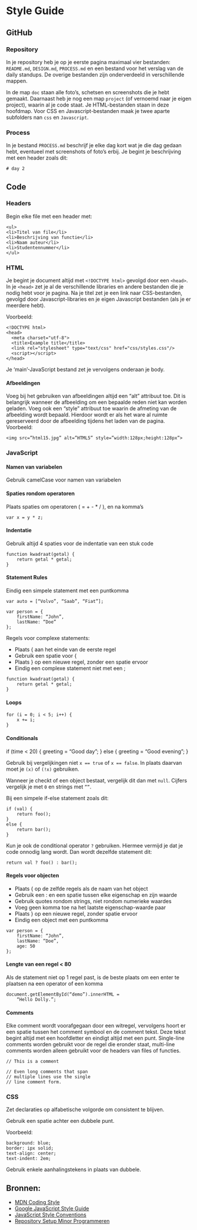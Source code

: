 # Style Guide

## GitHub
### Repository  

In je repository heb je op je eerste pagina maximaal vier bestanden: `README.md`, `DESIGN.md`, `PROCESS.md` en een bestand voor het verslag van de daily standups. De overige bestanden zijn onderverdeeld in verschillende mappen.

In de map `doc` staan alle foto’s, schetsen en screenshots die je hebt gemaakt. Daarnaast heb je nog een map `project` (of vernoemd naar je eigen project), waarin al je code staat. Je HTML-bestanden staan in deze hoofdmap. Voor CSS en Javascript-bestanden maak je twee aparte subfolders nan `css` en `Javascript`.

### Process  
In je bestand `PROCESS.md` beschrijf je elke dag kort wat je die dag gedaan hebt, eventueel met screenshots of foto’s erbij. Je begint je beschrijving met een header zoals dit:

```
# day 2
```

## Code
### Headers
Begin elke file met een header met:

```
<ul>
<li>Titel van file</li>
<li>Beschrijving van functie</li>
<li>Naam auteur</li>
<li>Studentennummer</li>
</ul>
```

### HTML
Je begint je document altijd met `<!DOCTYPE html>` gevolgd door een `<head>`. In je `<head>` zet je al de verschillende libraries en andere bestanden die je nodig hebt voor je pagina. Na je titel zet je een link naar CSS-bestanden, gevolgd door Javascript-libraries en je eigen Javascript bestanden (als je er meerdere hebt).  

Voorbeeld:

```
<!DOCTYPE html>
<head>
  <meta charset="utf-8">
  <title>Example title</title>
  <link rel="stylesheet" type="text/css" href="css/styles.css"/>
  <script></script>
</head>
```

Je ‘main’-JavaScript bestand zet je vervolgens onderaan je body.

#### Afbeeldingen
Voeg bij het gebruiken van afbeeldingen altijd een “alt” attribuut toe. Dit is belangrijk wanneer de afbeelding om een bepaalde reden niet kan worden geladen. Voeg ook een “style” attribuut toe waarin de afmeting van de afbeelding wordt bepaald. Hierdoor wordt er als het ware al ruimte gereserveerd door de afbeelding tijdens het laden van de pagina.
Voorbeeld:
```
<img src=”html15.jpg” alt=”HTML5” style=”width:128px;height:128px”>
```

### JavaScript
#### Namen van variabelen
Gebruik camelCase voor namen van variabelen

#### Spaties rondom operatoren
Plaats spaties om operatoren ( = + - * / ), en na komma’s

```
var x = y * z;
```

#### Indentatie
Gebruik altijd 4 spaties voor de indentatie van een stuk code

```
function kwadraat(getal) {
	return getal * getal;
}
```

#### Statement Rules
Eindig een simpele statement met een puntkomma

```
var auto = [“Volvo”, “Saab”, “Fiat”];

var person = {
	firstName: “John”,
	lastName: “Doe”
};
```
Regels voor complexe statements:
* Plaats { aan het einde van de eerste regel
* Gebruik een spatie voor {
* Plaats } op een nieuwe regel, zonder een spatie ervoor
* Eindig een complexe statement niet met een ;

```
function kwadraat(getal) {
	return getal * getal;
}
```

#### Loops
```
for (i = 0; i < 5; i++) {
	x += i;
}
```

#### Conditionals
if (time < 20) {
	greeting = “Good day”;
} else {
	greeting = “Good evening”;
}

Gebruik bij vergelijkingen niet `x == true` of `x == false`. In plaats daarvan moet je `(x)` of `(!x)` gebruiken.

Wanneer je checkt of een object bestaat, vergelijk dit dan met `null`. Cijfers vergelijk je met `0` en strings met `””`.

Bij een simpele if-else statement zoals dit:

```
if (val) {
    return foo();
}
else {
    return bar();
}
```

Kun je ook de conditional operator `?` gebruiken. Hiermee vermijd je dat je code onnodig lang wordt. Dan wordt dezelfde statement dit:

```
return val ? foo() : bar();
```

#### Regels voor objecten
* Plaats { op de zelfde regels als de naam van het object
* Gebruik een : en een spatie tussen elke eigenschap en zijn waarde
* Gebruik quotes rondom strings, niet rondom numerieke waardes
* Voeg geen komma toe na het laatste eigenschap-waarde paar
* Plaats } op een nieuwe regel, zonder spatie ervoor
* Eindig een object met een puntkomma

```
var person = {
	firstName: “John”,
	lastName: “Doe”,
	age: 50
};
```

#### Lengte van een regel < 80
Als de statement niet op 1 regel past, is de beste plaats om een enter te plaatsen na een operator of een komma

```
document.getElementById(“demo”).innerHTML =
	“Hello Dolly.”;
```

#### Comments
Elke comment wordt voorafgegaan door een witregel, vervolgens hoort er een spatie tussen het comment symbool en de comment tekst. Deze tekst begint altijd met een hoofdletter en eindigt altijd met een punt. Single-line comments worden gebruikt voor de regel die eronder staat, multi-line comments worden alleen gebruikt voor de headers van files of functies.

```
// This is a comment

// Even long comments that span
// multiple lines use the single
// line comment form.

```

### CSS
Zet declaraties op alfabetische volgorde om consistent te blijven.

Gebruik een spatie achter een dubbele punt.

Voorbeeld:
```
background: blue;
border: ipx solid;
text-align: center;
text-indent: 2em;
```

Gebruik enkele aanhalingstekens in plaats van dubbele.

## Bronnen:

- [MDN Coding Style](https://developer.mozilla.org/en-US/docs/JavaScript_Tips)
- [Google JavaScript Style Guide](https://google.github.io/styleguide/javascriptguide.xml)
- [JavaScript Style Conventions](http://www.w3schools.com/js/js_conventions.asp)
- [Repository Setup Minor Programmeren](https://projectf.mprog.nl/reference/repository-setup)
